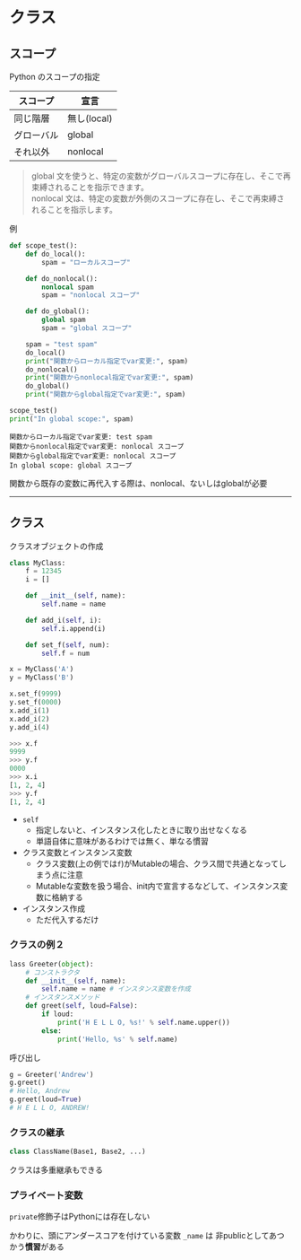 # クラス

## スコープ

Python のスコープの指定

|スコープ|宣言|
|-|-|
|同じ階層|無し(local)
|グローバル|global
|それ以外|nonlocal

> global 文を使うと、特定の変数がグローバルスコープに存在し、そこで再束縛されることを指示できます。   
> nonlocal 文は、特定の変数が外側のスコープに存在し、そこで再束縛されることを指示します。

例

```py
def scope_test():
    def do_local():
        spam = "ローカルスコープ"

    def do_nonlocal():
        nonlocal spam
        spam = "nonlocal スコープ"

    def do_global():
        global spam
        spam = "global スコープ"

    spam = "test spam"
    do_local()
    print("関数からローカル指定でvar変更:", spam)
    do_nonlocal()
    print("関数からnonlocal指定でvar変更:", spam)
    do_global()
    print("関数からglobal指定でvar変更:", spam)

scope_test()
print("In global scope:", spam)
```

```
関数からローカル指定でvar変更: test spam
関数からnonlocal指定でvar変更: nonlocal スコープ
関数からglobal指定でvar変更: nonlocal スコープ
In global scope: global スコープ
```

関数から既存の変数に再代入する際は、nonlocal、ないしはglobalが必要

----

## クラス

クラスオブジェクトの作成

```py
class MyClass:
    f = 12345
    i = []

    def __init__(self, name):
        self.name = name

    def add_i(self, i):
        self.i.append(i)

    def set_f(self, num):
        self.f = num

x = MyClass('A')
y = MyClass('B')

x.set_f(9999)
y.set_f(0000)
x.add_i(1)
x.add_i(2)
y.add_i(4)
```

```py
>>> x.f
9999
>>> y.f
0000
>>> x.i
[1, 2, 4]
>>> y.f
[1, 2, 4]
```

- `self`
    - 指定しないと、インスタンス化したときに取り出せなくなる
    - 単語自体に意味があるわけでは無く、単なる慣習
- クラス変数とインスタンス変数
  - クラス変数(上の例では`f`)がMutableの場合、クラス間で共通となってしまう点に注意
  - Mutableな変数を扱う場合、init内で宣言するなどして、インスタンス変数に格納する
- インスタンス作成
  - ただ代入するだけ

### クラスの例２

```py
lass Greeter(object):
	# コンストラクタ
	def __init__(self, name):
		self.name = name # インスタンス変数を作成
	# インスタンスメソッド
	def greet(self, loud=False):
		if loud:
			print('H E L L O, %s!' % self.name.upper())
		else:
			print('Hello, %s' % self.name)
```

呼び出し

```py
g = Greeter('Andrew')
g.greet()
# Hello, Andrew
g.greet(loud=True)
# H E L L O, ANDREW!
```

### クラスの継承

```py
class ClassName(Base1, Base2, ...)
```

クラスは多重継承もできる

### プライベート変数

`private`修飾子はPythonには存在しない

かわりに、頭にアンダースコアを付けている変数 `_name` は  非publicとしてあつかう**慣習**がある
